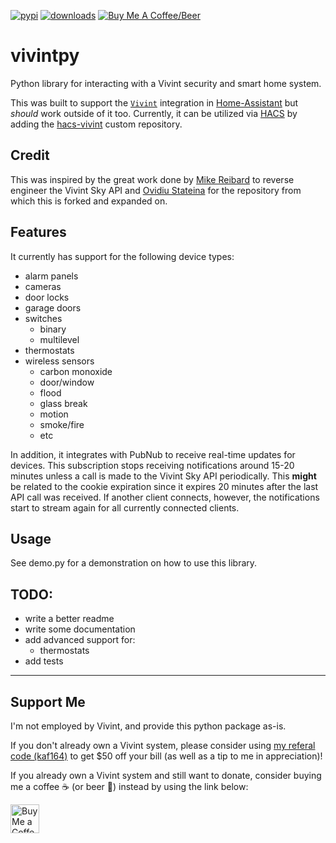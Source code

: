 [![pypi](https://img.shields.io/pypi/v/vivintpy?style=for-the-badge)](https://pypi.org/project/vivintpy)
[![downloads](https://img.shields.io/pypi/dm/vivintpy?style=for-the-badge)](https://pypi.org/project/vivintpy)
[![Buy Me A Coffee/Beer](https://img.shields.io/badge/Buy_Me_A_☕/🍺-F16061?style=for-the-badge&logo=ko-fi&logoColor=white&labelColor=grey)](https://ko-fi.com/natekspencer)

# vivintpy

Python library for interacting with a Vivint security and smart home system.

This was built to support the [`Vivint`](https://github.com/natekspencer/hacs-vivint) integration in [Home-Assistant](https://www.home-assistant.io/) but _should_ work outside of it too. Currently, it can be utilized via [HACS](https://hacs.xyz/) by adding the [hacs-vivint](https://github.com/natekspencer/hacs-vivint) custom repository.

## Credit

This was inspired by the great work done by [Mike Reibard](https://github.com/Riebart/vivint.py) to reverse engineer the Vivint Sky API and [Ovidiu Stateina](https://github.com/ovirs/pyvivint) for the repository from which this is forked and expanded on.

## Features

It currently has support for the following device types:

- alarm panels
- cameras
- door locks
- garage doors
- switches
  - binary
  - multilevel
- thermostats
- wireless sensors
  - carbon monoxide
  - door/window
  - flood
  - glass break
  - motion
  - smoke/fire
  - etc

In addition, it integrates with PubNub to receive real-time updates for devices. This subscription stops receiving notifications around 15-20 minutes unless a call is made to the Vivint Sky API periodically. This **might** be related to the cookie expiration since it expires 20 minutes after the last API call was received. If another client connects, however, the notifications start to stream again for all currently connected clients.

## Usage

See demo.py for a demonstration on how to use this library.

## TODO:

- write a better readme
- write some documentation
- add advanced support for:
  - thermostats
- add tests

---

## Support Me

I'm not employed by Vivint, and provide this python package as-is.

If you don't already own a Vivint system, please consider using [my referal code (kaf164)](https://www.vivint.com/get?refCode=kaf164&exid=165211vivint.com/get?refCode=kaf164&exid=165211) to get $50 off your bill (as well as a tip to me in appreciation)!

If you already own a Vivint system and still want to donate, consider buying me a coffee ☕ (or beer 🍺) instead by using the link below:

<a href='https://ko-fi.com/natekspencer' target='_blank'><img height='35' style='border:0px;height:46px;' src='https://az743702.vo.msecnd.net/cdn/kofi3.png?v=0' border='0' alt='Buy Me a Coffee at ko-fi.com' />
